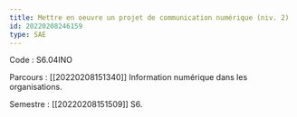 ```yaml
---
title: Mettre en oeuvre un projet de communication numérique (niv. 2)
id: 20220208246159
type: SAE
---
```


Code : S6.04INO

Parcours : [[20220208151340]] Information numérique dans les organisations.

Semestre : [[20220208151509]] S6.